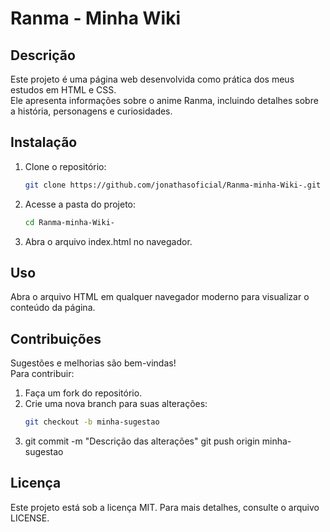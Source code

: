 # Ranma - Minha Wiki
 
## Descrição
Este projeto é uma página web desenvolvida como prática dos meus estudos em HTML e CSS.  
Ele apresenta informações sobre o anime Ranma, incluindo detalhes sobre a história, personagens e curiosidades.

## Instalação
1. Clone o repositório:
   ```bash
   git clone https://github.com/jonathasoficial/Ranma-minha-Wiki-.git

2. Acesse a pasta do projeto:
    ```bash
    cd Ranma-minha-Wiki-

3. Abra o arquivo index.html no navegador.

## Uso
Abra o arquivo HTML em qualquer navegador moderno para visualizar o conteúdo da página.  

## Contribuições
Sugestões e melhorias são bem-vindas!  
Para contribuir:
1. Faça um fork do repositório.  
2. Crie uma nova branch para suas alterações:
   ```bash
   git checkout -b minha-sugestao

3. git commit -m "Descrição das alterações"
   git push origin minha-sugestao

## Licença
Este projeto está sob a licença MIT. Para mais detalhes, consulte o arquivo LICENSE.
